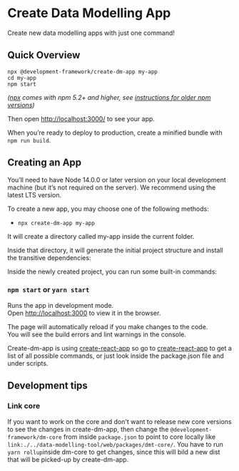 # Create Data Modelling App

Create new data modelling apps with just one command!

## Quick Overview

```
npx @development-framework/create-dm-app my-app
cd my-app
npm start
```

_([npx](https://medium.com/@maybekatz/introducing-npx-an-npm-package-runner-55f7d4bd282b) comes with npm 5.2+ and higher, see [instructions for older npm versions](https://gist.github.com/gaearon/4064d3c23a77c74a3614c498a8bb1c5f))_

Then open [http://localhost:3000/](http://localhost:3000/) to see your app.<br>

When you’re ready to deploy to production, create a minified bundle with `npm run build`.

## Creating an App

You’ll need to have Node 14.0.0 or later version on your local development machine (but it’s not required on the server). We recommend using the latest LTS version. 

To create a new app, you may choose one of the following methods:
* `npx create-dm-app my-app`

It will create a directory called my-app inside the current folder.

Inside that directory, it will generate the initial project structure and install the transitive dependencies:

Inside the newly created project, you can run some built-in commands:

### `npm start` or `yarn start`

Runs the app in development mode.<br>
Open [http://localhost:3000](http://localhost:3000) to view it in the browser.

The page will automatically reload if you make changes to the code.<br>
You will see the build errors and lint warnings in the console.

Create-dm-app is using [create-react-app](https://create-react-app.dev/) so go to [create-react-app](https://github.com/facebook/create-react-app) to get a list of all possible commands, or just look inside the package.json file and under scripts.

## Development tips

### Link core

If you want to work on the core and don't want to release new core versions to see the changes in create-dm-app, then change the  `@development-framework/dm-core` from inside `package.json` to point to core locally like `link:./../data-modelling-tool/web/packages/dmt-core/`. You have to run `yarn rollup`inside dm-core to get changes, since this will bild a new dist that will be picked-up by create-dm-app. 

